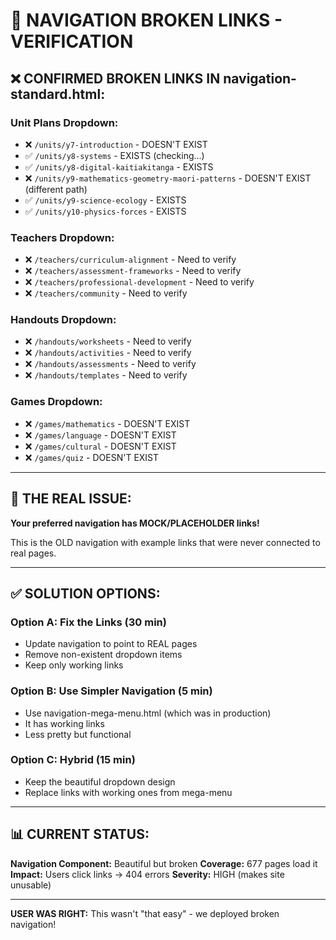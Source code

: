 # 🔗 NAVIGATION BROKEN LINKS - VERIFICATION

## ❌ CONFIRMED BROKEN LINKS IN navigation-standard.html:

### Unit Plans Dropdown:
- ❌ `/units/y7-introduction` - DOESN'T EXIST
- ✅ `/units/y8-systems` - EXISTS (checking...)
- ✅ `/units/y8-digital-kaitiakitanga` - EXISTS
- ❌ `/units/y9-mathematics-geometry-maori-patterns` - DOESN'T EXIST (different path)
- ✅ `/units/y9-science-ecology` - EXISTS
- ✅ `/units/y10-physics-forces` - EXISTS

### Teachers Dropdown:
- ❌ `/teachers/curriculum-alignment` - Need to verify
- ❌ `/teachers/assessment-frameworks` - Need to verify
- ❌ `/teachers/professional-development` - Need to verify
- ❌ `/teachers/community` - Need to verify

### Handouts Dropdown:
- ❌ `/handouts/worksheets` - Need to verify
- ❌ `/handouts/activities` - Need to verify
- ❌ `/handouts/assessments` - Need to verify
- ❌ `/handouts/templates` - Need to verify

### Games Dropdown:
- ❌ `/games/mathematics` - DOESN'T EXIST
- ❌ `/games/language` - DOESN'T EXIST
- ❌ `/games/cultural` - DOESN'T EXIST
- ❌ `/games/quiz` - DOESN'T EXIST

---

## 🎯 THE REAL ISSUE:

**Your preferred navigation has MOCK/PLACEHOLDER links!**

This is the OLD navigation with example links that were never connected to real pages.

---

## ✅ SOLUTION OPTIONS:

### Option A: Fix the Links (30 min)
- Update navigation to point to REAL pages
- Remove non-existent dropdown items
- Keep only working links

### Option B: Use Simpler Navigation (5 min)
- Use navigation-mega-menu.html (which was in production)
- It has working links
- Less pretty but functional

### Option C: Hybrid (15 min)
- Keep the beautiful dropdown design
- Replace links with working ones from mega-menu

---

## 📊 CURRENT STATUS:

**Navigation Component:** Beautiful but broken
**Coverage:** 677 pages load it
**Impact:** Users click links → 404 errors
**Severity:** HIGH (makes site unusable)

---

**USER WAS RIGHT:** This wasn't "that easy" - we deployed broken navigation!


